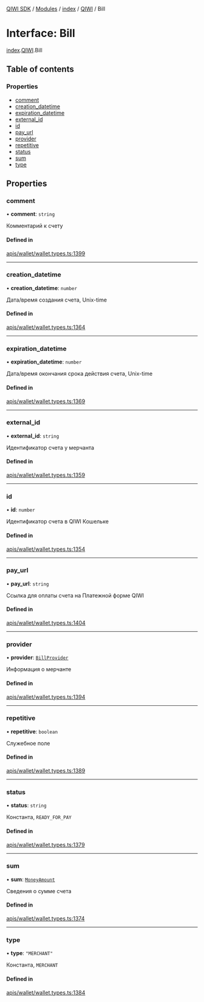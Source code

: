 [QIWI SDK](../README.md) / [Modules](../modules.md) / [index](../modules/index.md) / [QIWI](../modules/index.QIWI.md) / Bill

# Interface: Bill

[index](../modules/index.md).[QIWI](../modules/index.QIWI.md).Bill

## Table of contents

### Properties

- [comment](index.QIWI.Bill.md#comment)
- [creation\_datetime](index.QIWI.Bill.md#creation_datetime)
- [expiration\_datetime](index.QIWI.Bill.md#expiration_datetime)
- [external\_id](index.QIWI.Bill.md#external_id)
- [id](index.QIWI.Bill.md#id)
- [pay\_url](index.QIWI.Bill.md#pay_url)
- [provider](index.QIWI.Bill.md#provider)
- [repetitive](index.QIWI.Bill.md#repetitive)
- [status](index.QIWI.Bill.md#status)
- [sum](index.QIWI.Bill.md#sum)
- [type](index.QIWI.Bill.md#type)

## Properties

### comment

• **comment**: `string`

Комментарий к счету

#### Defined in

[apis/wallet/wallet.types.ts:1399](https://github.com/AlexXanderGrib/node-qiwi-sdk/blob/b60f8c6/src/apis/wallet/wallet.types.ts#L1399)

___

### creation\_datetime

• **creation\_datetime**: `number`

Дата/время создания счета, Unix-time

#### Defined in

[apis/wallet/wallet.types.ts:1364](https://github.com/AlexXanderGrib/node-qiwi-sdk/blob/b60f8c6/src/apis/wallet/wallet.types.ts#L1364)

___

### expiration\_datetime

• **expiration\_datetime**: `number`

Дата/время окончания срока действия счета, Unix-time

#### Defined in

[apis/wallet/wallet.types.ts:1369](https://github.com/AlexXanderGrib/node-qiwi-sdk/blob/b60f8c6/src/apis/wallet/wallet.types.ts#L1369)

___

### external\_id

• **external\_id**: `string`

Идентификатор счета у мерчанта

#### Defined in

[apis/wallet/wallet.types.ts:1359](https://github.com/AlexXanderGrib/node-qiwi-sdk/blob/b60f8c6/src/apis/wallet/wallet.types.ts#L1359)

___

### id

• **id**: `number`

Идентификатор счета в QIWI Кошельке

#### Defined in

[apis/wallet/wallet.types.ts:1354](https://github.com/AlexXanderGrib/node-qiwi-sdk/blob/b60f8c6/src/apis/wallet/wallet.types.ts#L1354)

___

### pay\_url

• **pay\_url**: `string`

Ссылка для оплаты счета на Платежной форме QIWI

#### Defined in

[apis/wallet/wallet.types.ts:1404](https://github.com/AlexXanderGrib/node-qiwi-sdk/blob/b60f8c6/src/apis/wallet/wallet.types.ts#L1404)

___

### provider

• **provider**: [`BillProvider`](index.QIWI.BillProvider.md)

Информация о мерчанте

#### Defined in

[apis/wallet/wallet.types.ts:1394](https://github.com/AlexXanderGrib/node-qiwi-sdk/blob/b60f8c6/src/apis/wallet/wallet.types.ts#L1394)

___

### repetitive

• **repetitive**: `boolean`

Служебное поле

#### Defined in

[apis/wallet/wallet.types.ts:1389](https://github.com/AlexXanderGrib/node-qiwi-sdk/blob/b60f8c6/src/apis/wallet/wallet.types.ts#L1389)

___

### status

• **status**: `string`

Константа, `READY_FOR_PAY`

#### Defined in

[apis/wallet/wallet.types.ts:1379](https://github.com/AlexXanderGrib/node-qiwi-sdk/blob/b60f8c6/src/apis/wallet/wallet.types.ts#L1379)

___

### sum

• **sum**: [`MoneyAmount`](../modules/index.QIWI.md#moneyamount)

Сведения о сумме счета

#### Defined in

[apis/wallet/wallet.types.ts:1374](https://github.com/AlexXanderGrib/node-qiwi-sdk/blob/b60f8c6/src/apis/wallet/wallet.types.ts#L1374)

___

### type

• **type**: ``"MERCHANT"``

Константа, `MERCHANT`

#### Defined in

[apis/wallet/wallet.types.ts:1384](https://github.com/AlexXanderGrib/node-qiwi-sdk/blob/b60f8c6/src/apis/wallet/wallet.types.ts#L1384)
